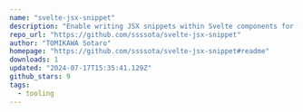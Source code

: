 ```yaml
---
name: "svelte-jsx-snippet"
description: "Enable writing JSX snippets within Svelte components for testing."
repo_url: "https://github.com/ssssota/svelte-jsx-snippet"
author: "TOMIKAWA Sotaro"
homepage: "https://github.com/ssssota/svelte-jsx-snippet#readme"
downloads: 1
updated: "2024-07-17T15:35:41.129Z"
github_stars: 9
tags: 
  - tooling
---
```

